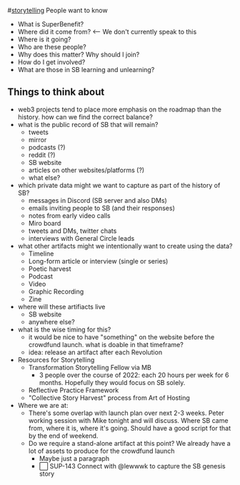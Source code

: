 #[storytelling](/notes/archive/clarity/Tags/storytelling.md) 
People want to know
- What is SuperBenefit?
- Where did it come from? <-- We don't currently speak to this
- Where is it going?
- Who are these people?
- Why does this matter? Why should I join?
- How do I get involved?
- What are those in SB learning and unlearning?

## Things to think about
- web3 projects tend to place more emphasis on the roadmap than the history. how can we find the correct balance?
- what is the public record of SB that will remain?
	- tweets
	- mirror
	- podcasts (?)
	- reddit (?)
	- SB website
	- articles on other websites/platforms (?)
	- what else?
- which private data might we want to capture as part of the history of SB?
	- messages in Discord (SB server and also DMs)
	- emails inviting people to SB (and their responses)
	- notes from early video calls
	- Miro board
	- tweets and DMs, twitter chats
	- interviews with General Circle leads
- what other artifacts might we intentionally want to create using the data?
	- Timeline 
	- Long-form article or interview (single or series)
	- Poetic harvest
	- Podcast
	- Video
	- Graphic Recording
	- Zine
- where will these artifiacts live
	- SB website
	- anywhere else?
- what is the wise timing for this?
	- it would be nice to have "something" on the website before the crowdfund launch. what is doable in that timeframe?
	- idea: release an artifact after each Revolution
- Resources for Storytelling
	- Transformation Storytelling Fellow via MB
		- 3 people over the course of 2022: each 20 hours per week for 6 months. Hopefully they would focus on SB solely.
	- Reflective Practice Framework
	- "Collective Story Harvest" process from Art of Hosting
- Where we are at:
	- There's some overlap with launch plan over next 2-3 weeks. Peter working session with Mike tonight and will discuss. Where SB came from, where it is, where it's going. Should have a good script for that by the end of weekend.
	- Do we require a stand-alone artifact at this point? We already have a lot of assets to produce for the crowdfund launch
		- Maybe just a paragraph
		- ⬜️ SUP-143 Connect with @lewwwk to capture the SB genesis story 
